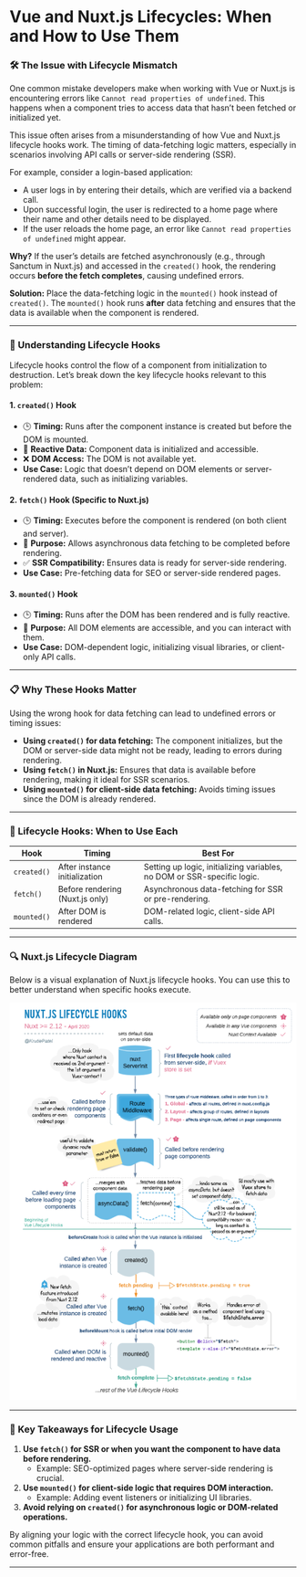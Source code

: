 # Vue and Nuxt.js Lifecycles: When and How to Use Them

### 🛠️ The Issue with Lifecycle Mismatch
One common mistake developers make when working with Vue or Nuxt.js is encountering errors like `Cannot read properties of undefined`. This happens when a component tries to access data that hasn’t been fetched or initialized yet.

This issue often arises from a misunderstanding of how Vue and Nuxt.js lifecycle hooks work. The timing of data-fetching logic matters, especially in scenarios involving API calls or server-side rendering (SSR).

For example, consider a login-based application:
- A user logs in by entering their details, which are verified via a backend call.
- Upon successful login, the user is redirected to a home page where their name and other details need to be displayed.
- If the user reloads the home page, an error like `Cannot read properties of undefined` might appear.

**Why?**
If the user’s details are fetched asynchronously (e.g., through Sanctum in Nuxt.js) and accessed in the `created()` hook, the rendering occurs **before the fetch completes**, causing undefined errors.

**Solution:**
Place the data-fetching logic in the `mounted()` hook instead of `created()`. The `mounted()` hook runs **after** data fetching and ensures that the data is available when the component is rendered.

---

### 🤔 Understanding Lifecycle Hooks
Lifecycle hooks control the flow of a component from initialization to destruction. Let’s break down the key lifecycle hooks relevant to this problem:

#### **1. `created()` Hook**
- 🕒 **Timing:** Runs after the component instance is created but before the DOM is mounted.
- 🔗 **Reactive Data:** Component data is initialized and accessible.
- ❌ **DOM Access:** The DOM is not available yet.
- **Use Case:** Logic that doesn’t depend on DOM elements or server-rendered data, such as initializing variables.

#### **2. `fetch()` Hook** (Specific to Nuxt.js)
- 🕒 **Timing:** Executes before the component is rendered (on both client and server).
- 🔗 **Purpose:** Allows asynchronous data fetching to be completed before rendering.
- ✅ **SSR Compatibility:** Ensures data is ready for server-side rendering.
- **Use Case:** Pre-fetching data for SEO or server-side rendered pages.

#### **3. `mounted()` Hook**
- 🕒 **Timing:** Runs after the DOM has been rendered and is fully reactive.
- 🔗 **Purpose:** All DOM elements are accessible, and you can interact with them.
- **Use Case:** DOM-dependent logic, initializing visual libraries, or client-only API calls.

---

### 📋 Why These Hooks Matter
Using the wrong hook for data fetching can lead to undefined errors or timing issues:
- **Using `created()` for data fetching:** The component initializes, but the DOM or server-side data might not be ready, leading to errors during rendering.
- **Using `fetch()` in Nuxt.js:** Ensures that data is available before rendering, making it ideal for SSR scenarios.
- **Using `mounted()` for client-side data fetching:** Avoids timing issues since the DOM is already rendered.

---

### 🔄 Lifecycle Hooks: When to Use Each
| Hook       | Timing                           | Best For                                                                 |
|------------|----------------------------------|-------------------------------------------------------------------------|
| `created()`| After instance initialization    | Setting up logic, initializing variables, no DOM or SSR-specific logic. |
| `fetch()`  | Before rendering (Nuxt.js only)  | Asynchronous data-fetching for SSR or pre-rendering.                   |
| `mounted()`| After DOM is rendered            | DOM-related logic, client-side API calls.                              |

---

### 🔍 Nuxt.js Lifecycle Diagram
Below is a visual explanation of Nuxt.js lifecycle hooks. You can use this to better understand when specific hooks execute.

![Nuxt.js Lifecycle](../../Images/NuxtLifeCycle.png)

---

### 📝 Key Takeaways for Lifecycle Usage
1. **Use `fetch()` for SSR or when you want the component to have data before rendering.**
   - Example: SEO-optimized pages where server-side rendering is crucial.
2. **Use `mounted()` for client-side logic that requires DOM interaction.**
   - Example: Adding event listeners or initializing UI libraries.
3. **Avoid relying on `created()` for asynchronous logic or DOM-related operations.**

By aligning your logic with the correct lifecycle hook, you can avoid common pitfalls and ensure your applications are both performant and error-free.

---